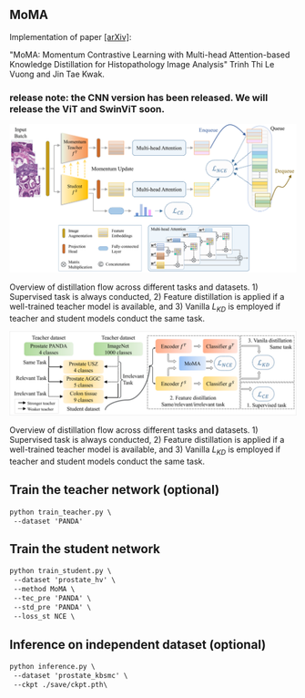 
## MoMA

Implementation of paper [[arXiv]](https://arxiv.org/abs/2308.16561): 

"MoMA: Momentum Contrastive Learning with Multi-head Attention-based Knowledge Distillation for Histopathology Image Analysis"
Trinh Thi Le Vuong and Jin Tae Kwak. 

### release note: the CNN version has been released. We will release the ViT and SwinViT soon.


<p align="center">
  <img src="figures/overview.png" width="600">
</p>

Overview of distillation flow across different tasks and datasets. 1) Supervised task is always conducted, 2) Feature distillation is applied if a well-trained teacher model is available, and 3) Vanilla ${L}_{KD}$ is employed if teacher and student models conduct the same task.


<p align="center">
  <img src="figures/KD_dataset_v2.png" width="600">
</p>

Overview of distillation flow across different tasks and datasets. 1) Supervised task is always conducted, 2) Feature distillation is applied if a well-trained teacher model is available, and 3) Vanilla ${L}_{KD}$ is employed if teacher and student models conduct the same task.

## Train the teacher network (optional)
 
```
python train_teacher.py \
 --dataset 'PANDA' 
```



## Train the student network

```
python train_student.py \
 --dataset 'prostate_hv' \
 --method MoMA \
 --tec_pre 'PANDA' \
 --std_pre 'PANDA' \
 --loss_st NCE \

```

## Inference on independent dataset (optional)

```
python inference.py \
 --dataset 'prostate_kbsmc' \
 --ckpt ./save/ckpt.pth\
```

